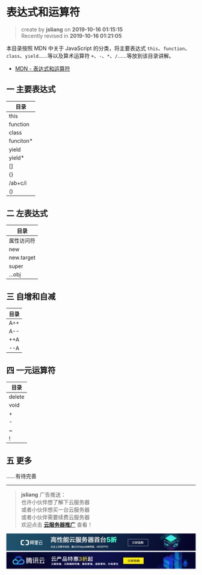 表达式和运算符
===

> create by **jsliang** on **2019-10-16 01:15:15**  
> Recently revised in **2019-10-16 01:21:05**

本目录按照 MDN 中关于 JavaScript 的分类，将主要表达式 `this`、`function`、`class`、`yield`……等以及算术运算符 `+`、`-`、`*`、`/`……等放到该目录讲解。

* [MDN - 表达式和运算符](https://developer.mozilla.org/zh-CN/docs/Web/JavaScript/Reference/Operators)

## 一 主要表达式

| 目录 |
| --- |
| this |
| function |
| class |
| funciton* |
| yield |
| yield* |
| [] |
| {} |
| /ab+c/i |
| () |

## 二 左表达式

| 目录 |
| --- |
| 属性访问符 |
| new |
| new.target |
| super |
| ...obj |

## 三 自增和自减

| 目录 |
| --- |
| A++ |
| A-- |
| ++A |
| --A |

## 四 一元运算符

| 目录 |
| --- |
| delete |
| void |
| + |
| - |
| ~ |
| ! |

## 五 更多

……有待完善

---

> **jsliang** 广告推送：  
> 也许小伙伴想了解下云服务器  
> 或者小伙伴想买一台云服务器  
> 或者小伙伴需要续费云服务器  
> 欢迎点击 **[云服务器推广](https://github.com/LiangJunrong/document-library/blob/master/other-library/Monologue/%E7%A8%B3%E9%A3%9F%E8%89%B0%E9%9A%BE.md)** 查看！

[![图](../../../public-repertory/img/z-small-seek-ali-3.jpg)](https://promotion.aliyun.com/ntms/act/qwbk.html?userCode=w7hismrh)
[![图](../../../public-repertory/img/z-small-seek-tencent-2.jpg)](https://cloud.tencent.com/redirect.php?redirect=1014&cps_key=49f647c99fce1a9f0b4e1eeb1be484c9&from=console)

